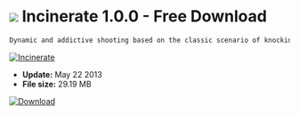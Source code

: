 # ![](https://cdn.softexe.net/static/icon/win.gif) Incinerate 1.0.0 - Free Download

```sh
Dynamic and addictive shooting based on the classic scenario of knocking as many enemy ships as possible with minimal losses. The game has a good audio-visual setting, additionally enriched with spectacular effects. Variety of the monotonous moments of the game is a specially prepared shop with weapons, in which, in addition to the purchase of additional equipment, we can modernize the existing equipment. The game presents a decent level of difficulty, and the layout of the system systematically arrives at unruly enemy battle machines.
```
[![Incinerate](https://gallery.dpcdn.pl/imgc/Tools/62043/g_-_420x350_1.5_-_x20150923165511_0.jpg)](https://softexe.net/win/games-entertainment/shooters/incinerate:pcReg.html)




- **Update:** May 22 2013
- **File size:** 29.19 MB

[![Download](https://cdn.softexe.net/static/img/download.png)](https://softexe.net/win/games-entertainment/shooters/incinerate:pcReg.html)

